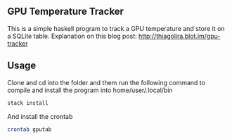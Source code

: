 ## GPU Temperature Tracker

This is a simple haskell program to track a GPU temperature and store it on a SQLite table.
Explanation on this blog post: http://thiagolira.blot.im/gpu-tracker

## Usage

Clone and cd into the folder and them run the following command to compile and install the program into home/user/.local/bin

```bash
stack install
```

And install the crontab

```bash
crontab gputab
```
